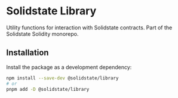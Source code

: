 # Solidstate Library

Utility functions for interaction with Solidstate contracts. Part of the Solidstate Solidity monorepo.

## Installation

Install the package as a development dependency:

```bash
npm install --save-dev @solidstate/library
# or
pnpm add -D @solidstate/library
```
